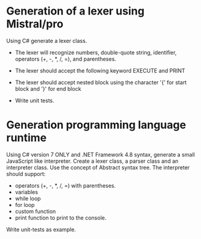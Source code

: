# Generation of a lexer using Mistral/pro

Using C# generate a lexer class.
- The lexer will recognize
    numbers,
    double-quote string,
    identifier,
    operators (+, -, *, /, =), and parentheses.
- The lexer should accept the following keyword EXECUTE and PRINT
- The lexer should accept nested block using the character '{' for start block 
and '}' for end block


- Write unit tests.


# Generation programming language runtime

Using C# version 7 ONLY and .NET Framework 4.8 syntax, generate a small JavaScript like interpreter.
Create a lexer class, a parser class and an interpreter class.
Use the concept of Abstract syntax tree.
The interpreter should support:
- operators (+, -, *, /, =) with parentheses.
- variables
- while loop
- for loop
- custom function
- print function to print to the console.

Write unit-tests as example.